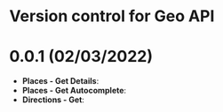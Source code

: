 # Version control for Geo API

# 0.0.1 (02/03/2022)

- **Places - Get Details**: 
- **Places - Get Autocomplete**: 
- **Directions - Get**: 